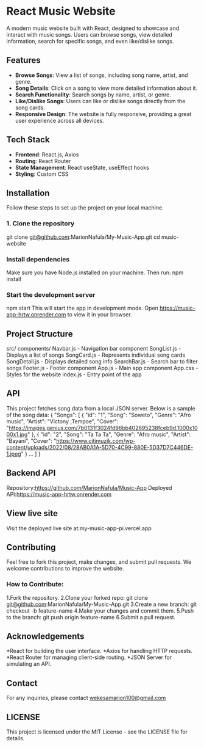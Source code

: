 # React Music Website
A modern music website built with React, designed to showcase and interact with music songs. Users can browse songs, view detailed information, search for specific songs, and even like/dislike songs.

## Features

- **Browse Songs**: View a list of songs, including song name, artist, and genre.
- **Song Details**: Click on a song to view more detailed information about it.
- **Search Functionality**: Search songs by name, artist, or genre.
- **Like/Dislike Songs**: Users can like or dislike songs directly from the song cards.
- **Responsive Design**: The website is fully responsive, providing a great user experience across all devices.

## Tech Stack
- **Frontend**: React.js, Axios
- **Routing**: React Router
- **State Management**: React useState, useEffect hooks
- **Styling**: Custom CSS

## Installation
Follow these steps to set up the project on your local machine.

### 1. Clone the repository
git clone git@github.com:MarionNafula/My-Music-App.git
cd music-website

### Install dependencies
Make sure you have Node.js installed on your machine. Then run:
npm install

### Start the development server
npm start
This will start the app in development mode. Open https://music-app-hrtw.onrender.com to view it in your browser.

## Project Structure
src/
  components/
    Navbar.js        - Navigation bar component
    SongList.js      - Displays a list of songs
    SongCard.js      - Represents individual song cards
    SongDetail.js    - Displays detailed song info
    SearchBar.js     - Search bar to filter songs
    Footer.js        - Footer component
  App.js             - Main app component
  App.css            - Styles for the website
  index.js           - Entry point of the app

## API
This project fetches song data from a local JSON server. Below is a sample of the song data:
{
  "Songs": [
    {
      "id": "1",
      "Song": "Soweto",
      "Genre": "Afro music",
      "Artist": "Victony ,Tempoe",
      "Cover": "https://images.genius.com/7b0131f3024fd96bb402695238fceb9d.1000x1000x1.jpg"
    },
    {
      "id": "2",
      "Song": "Ta Ta Ta",
      "Genre": "Afro music",
      "Artist": "Bayani",
      "Cover": "https://www.citimuzik.com/wp-content/uploads/2022/08/28AB0A1A-5D70-4C99-880E-5D37D7C446DE-1.jpeg"
    }
    ...
  ]
}


## Backend API
Repository:https://github.com/MarionNafula/Music-App
Deployed API:https://music-app-hrtw.onrender.com

## View live site
Visit the deployed live site at:my-music-app-pi.vercel.app

## Contributing
Feel free to fork this project, make changes, and submit pull requests. We welcome contributions to improve the website.

### How to Contribute:
1.Fork the repository.
2.Clone your forked repo: git clone git@github.com:MarionNafula/My-Music-App.git
3.Create a new branch: git checkout -b feature-name
4.Make your changes and commit them.
5.Push to the branch: git push origin feature-name
6.Submit a pull request. 

## Acknowledgements
*React for building the user interface.
*Axios for handling HTTP requests.
*React Router for managing client-side routing.
*JSON Server for simulating an API.

## Contact
For any inquiries, please contact wekesamarion100@gmail.com

##  LICENSE
This project is licensed under the MIT License - see the LICENSE file for details.



